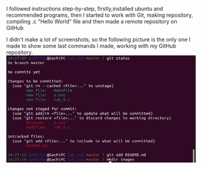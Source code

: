 I followed instructions step-by-step, firstly,installed ubuntu and recommended programs, then I started to work with Git, making repository, compiling .c "Hello World" file and then made a remote repository on GitHub

I didn't make a lot of screenshots, so the following picture is the only one I made to show some last commands I made, working with my GitHub repository.
![image](./images/1.png)